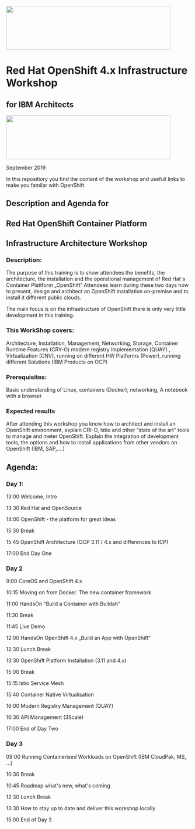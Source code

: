 <img src="https://github.com/alfbach/OCPforIBM/blob/master/img.png" width="450" height="120">


# Red Hat OpenShift 4.x Infrastructure Workshop
## for IBM Architects
<img src="https://github.com/alfbach/OCPforIBM/blob/master/IBM_RH.png" width="450" height="120">

September 2019

In this repositiory you find the content of the workshop and usefull links to make you familar with OpenShift

## Description and Agenda for
## Red Hat OpenShift Container Platform
## Infrastructure Architecture Workshop

### Description:

The purpose of this training is to show attendees the benefits, the architecture, the installation and the operational management of Red Hat´s Container Plattform „OpenShift“
Attendees learn during these two days how to present, design and architect an OpenShift installation on-premise and to install it different public clouds.

The main focus is on the infrastructure of OpenShift there is only very little development in this training.

### This WorkShop covers:

Architecture, Installation, Management, Networking, Storage, Container Runtime Features (CRY-O) modern registry implementation (QUAY) , Virtualization (CNV), running on different HW Platforms (Power), running different Solutions (IBM Products on OCP)

### Prerequisites:

Basic understanding of Linux, containers (Docker), networking,
A notebook with a browser

### Expected results

After attending this workshop you know how to architect and install an OpenShift environment, explain CRI-O, Istio and other “state of the art” tools to manage and meter OpenShift.
Explain the integration of development tools, the options and how to install applications from other vendors on OpenShift (IBM, SAP,….)

## Agenda:

### Day 1:

13:00		Welcome, Intro

13:30		Red Hat and OpenSource

14:00		OpenShift - the platform for great ideas

15:30		Break

15:45		OpenShift Architecture (OCP 3.11 / 4.x and differences to ICP)

17:00		End Day One

### Day 2

9:00		CoreOS and OpenShift 4.x

10:15		Moving on from Docker. The new container framework

11:00		HandsOn "Build a Container with Buildah"

11:30		Break

11:45		Live Demo

12:00		HandsOn OpenShift 4.x „Build an App with OpenShift“

12:30		Lunch Break

13:30		OpenShift Platform Installation (3.11 and 4.x)

15:00		Break

15:15		Istio Service Mesh

15:40		Container Native Virtualisation

16:00		Modern Registry Management (QUAY)

16:30		API Management (3Scale)

17:00		End of Day Two

### Day 3

09:00		Running Containerised Workloads on OpenShift (IBM CloudPak, MS, ...)

10:30		Break 

10:45		Roadmap what's new, what's coming 

12:30		Lunch Break

13:30		How to stay up to date and deliver this workshop locally

15:00		End of Day 3


